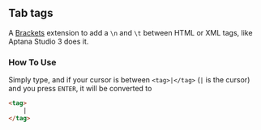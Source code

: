 ## Tab tags

A [Brackets](https://github.com/adobe/brackets) extension to add a `\n` and `\t` between HTML or XML tags, like Aptana Studio 3 does it.

### How To Use
Simply type, and if your cursor is between `<tag>|</tag>` (`|` is the cursor) and you press `ENTER`, it will be converted to
```html
<tag>
    |
</tag>
```